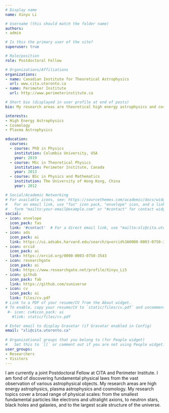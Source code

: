 ```yaml
---
# Display name
name: Xinyu Li

# Username (this should match the folder name)
authors:
- admin

# Is this the primary user of the site?
superuser: true

# Role/position
role: Postdoctoral Fellow

# Organizations/Affiliations
organizations:
- name: Canadian Institute for Theoretical Astrophysics 
  url: www.cita.utoronto.ca
- name: Perimeter Institute
  url: http://www.perimeterinstitute.ca

# Short bio (displayed in user profile at end of posts)
bio: My research areas are theoretical high energy astrophysics and cosmology. The topics I am working on include magnetars, force-free electrodynamics and large-scale structure of the universe.

interests:
- High Energy Astrophysics
- Cosmology
- Plasma Astrophysics

education:
  courses:
  - course: PhD in Physics
    institution: Columbia University, USA
    year: 2019
  - course: MSc in Theoretical Physics
    institution: Perimeter Institute, Canada
    year: 2013
  - course: BSc in Physics and Mathematics
    institution: The University of Hong Kong, China
    year: 2012

# Social/Academic Networking
# For available icons, see: https://sourcethemes.com/academic/docs/widgets/#icons
#   For an email link, use "fas" icon pack, "envelope" icon, and a link in the
#   form "mailto:your-email@example.com" or "#contact" for contact widget.
social:
- icon: envelope
  icon_pack: fas
  link: '#contact'  # For a direct email link, use "mailto:xli@cita.utoronto.ca".
- icon: ads
  icon_pack: ai
  link: https://ui.adsabs.harvard.edu/search/q=orcid%3A0000-0003-0750-3543&sort=date%20desc%2C%20bibcode%20desc&p_=0
- icon: orcid
  icon_pack: ai
  link: https://orcid.org/0000-0003-0750-3543
- icon: researchgate
  icon_pack: ai
  link: https://www.researchgate.net/profile/Xinyu_Li5
- icon: github
  icon_pack: fab
  link: https://github.com/suniverse
- icon: cv
  icon_pack: ai
  link: files/cv.pdf
# Link to a PDF of your resume/CV from the About widget.
# To enable, copy your resume/CV to `static/files/cv.pdf` and uncomment the lines below.  
 #- icon: cv#icon_pack: ai
   #link: static/files/cv.pdf

# Enter email to display Gravatar (if Gravatar enabled in Config)
email: "xli@cita.utoronto.ca"
  
# Organizational groups that you belong to (for People widget)
#   Set this to `[]` or comment out if you are not using People widget.  
user_groups:
- Researchers
- Visitors
---
```


I am currently a joint Postdoctoral Fellow at CITA and Perimeter Institute. I am fond of discovering fundamental physical laws from the vast observation of various astrophysical objects. My research areas are high energy astrophysics, plasma astrophysics and cosmology. My research topics cover a broad range of physical scales: from the smallest fundamental particles like electrons and ultralight axions, to neutron stars, black holes and galaxies, and to the largest scale structure of the universe.